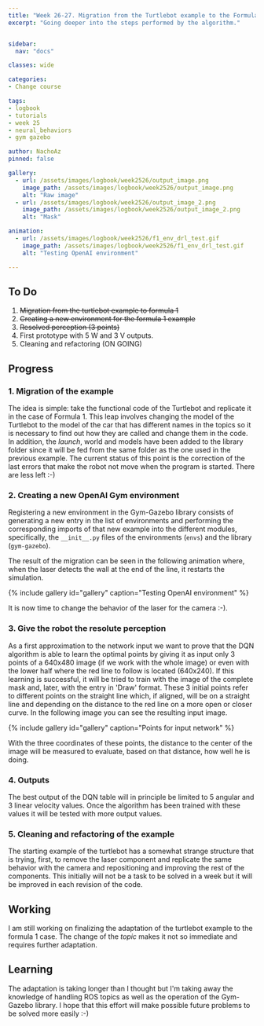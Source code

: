 ```yaml
---
title: "Week 26-27. Migration from the Turtlebot example to the Formula 1"
excerpt: "Going deeper into the steps performed by the algorithm."


sidebar:
  nav: "docs"

classes: wide

categories:
- Change course

tags:
- logbook
- tutorials
- week 25
- neural_behaviors
- gym gazebo

author: NachoAz
pinned: false

gallery:
  - url: /assets/images/logbook/week2526/output_image.png
    image_path: /assets/images/logbook/week2526/output_image.png
    alt: "Raw image"
  - url: /assets/images/logbook/week2526/output_image_2.png
    image_path: /assets/images/logbook/week2526/output_image_2.png
    alt: "Mask"

animation:
  - url: /assets/images/logbook/week2526/f1_env_drl_test.gif
    image_path: /assets/images/logbook/week2526/f1_env_drl_test.gif
    alt: "Testing OpenAI environment"

---
```


## To Do

1. ~~Migration from the turtlebot example to formula 1~~
2. ~~Creating a new environment for the formula 1 example~~
3. ~~Resolved perception (3 points)~~
4. First prototype with 5 W and 3 V outputs.
5. Cleaning and refactoring (ON GOING)

## Progress

### 1. Migration of the example

The idea is simple: take the functional code of the Turtlebot and replicate it in the case of Formula 1. This leap involves changing the model of the Turtlebot to the model of the car that has different names in the topics so it is necessary to find out how they are called and change them in the code. In addition, the *launch*, world and models have been added to the library folder since it will be fed from the same folder as the one used in the previous example. The current status of this point is the correction of the last errors that make the robot not move when the program is started. There are less left :-)

### 2. Creating a new OpenAI Gym environment

Registering a new environment in the Gym-Gazebo library consists of generating a new entry in the list of environments and performing the corresponding imports of that new example into the different modules, specifically, the `__init__.py` files of the environments (`envs`) and the library (`gym-gazebo`).

The result of the migration can be seen in the following animation where, when the laser detects the wall at the end of the line, it restarts the simulation.

{% include gallery id="gallery" caption="Testing OpenAI environment" %}

It is now time to change the behavior of the laser for the camera :-).

### 3. Give the robot the resolute perception

As a first approximation to the network input we want to prove that the DQN algorithm is able to learn the optimal points by giving it as input only 3 points of a 640x480 image (if we work with the whole image) or even with the lower half where the red line to follow is located (640x240). If this learning is successful, it will be tried to train with the image of the complete mask and, later, with the entry in 'Draw' format. These 3 initial points refer to different points on the straight line which, if aligned, will be on a straight line and depending on the distance to the red line on a more open or closer curve. In the following image you can see the resulting input image.

{% include gallery id="gallery" caption="Points for input network" %}

With the three coordinates of these points, the distance to the center of the image will be measured to evaluate, based on that distance, how well he is doing.

### 4. Outputs

The best output of the DQN table will in principle be limited to 5 angular and 3 linear velocity values. Once the algorithm has been trained with these values it will be tested with more output values.

### 5. Cleaning and refactoring of the example

The starting example of the turtlebot has a somewhat strange structure that is trying, first, to remove the laser component and replicate the same behavior with the camera and repositioning and improving the rest of the components. This initially will not be a task to be solved in a week but it will be improved in each revision of the code.

## Working

I am still working on finalizing the adaptation of the turtlebot example to the formula 1 case. The change of the *topic* makes it not so immediate and requires further adaptation.

## Learning

The adaptation is taking longer than I thought but I'm taking away the knowledge of handling ROS topics as well as the operation of the Gym-Gazebo library. I hope that this effort will make possible future problems to be solved more easily :-)

